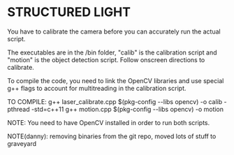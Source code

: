 STRUCTURED LIGHT
===================
You have to calibrate the camera before you can accurately run the actual script.

The executables are in the /bin folder, "calib" is the calibration script and "motion" is the object detection script. Follow onscreen directions to calibrate.

To compile the code, you need to link the OpenCV libraries and use special g++ flags to account for multitreading in the calibration script.

TO COMPILE:
g++ laser_calibrate.cpp $(pkg-config --libs opencv) -o calib -pthread -std=c++11
g++ motion.cpp $(pkg-config --libs opencv) -o motion

NOTE: You need to have OpenCV installed in order to run both scripts.

NOTE(danny): removing binaries from the git repo, moved lots of stuff to graveyard
